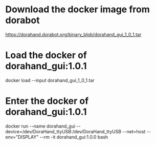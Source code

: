 # Download the docker image from dorabot
https://dorahand.dorabot.org/binary_blob/dorahand_gui_1_0_1.tar
# Load the docker of dorahand_gui:1.0.1
docker load --input dorahand_gui_1_0_1.tar
# Enter the docker of dorahand_gui:1.0.1
docker run --name dorahand_gui --device=/dev/DoraHand_ttyUSB:/dev/DoraHand_ttyUSB --net=host --env="DISPLAY" --rm -it dorahand_gui:1.0.0  bash